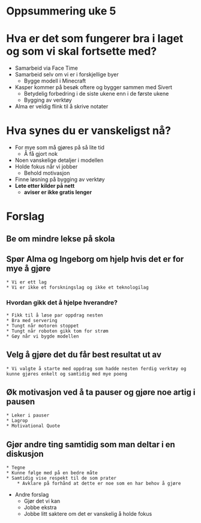 # Oppsummering uke 5

# Hva er det som fungerer bra i laget og som vi skal fortsette med?

* Samarbeid via Face Time
* Samarbeid selv om vi er i forskjellige byer
	* Bygge modell i Minecraft
* Kasper kommer på besøk oftere og bygger sammen med Sivert
	* Betydelig forbedring i de siste ukene enn i de første ukene
	* Bygging av verktøy
* Alma er veldig flink til å skrive notater

# Hva synes du er vanskeligst nå?

* For mye som må gjøres på så lite tid
	* Å få gjort nok
* Noen vanskelige detaljer i modellen
* Holde fokus når vi jobber
	* Behold motivasjon
* Finne løsning på bygging av verktøy
* **Lete etter kilder på nett**
	* **aviser er ikke gratis lenger**

# Forslag

## Be om mindre lekse på skola
## Spør Alma og Ingeborg om hjelp hvis det er for mye å gjøre
	* Vi er ett lag
	* Vi er ikke et forskningslag og ikke et teknologilag
### Hvordan gikk det å hjelpe hverandre?
    * Fikk til å løse par oppdrag nesten
	* Bra med servering
	* Tungt når motoren stoppet
	* Tungt når roboten gikk tom for strøm
	* Gøy når vi bygde modellen
## Velg å gjøre det du får best resultat ut av
	* Vi valgte å starte med oppdrag som hadde nesten ferdig verktøy og kunne gjøres enkelt og samtidig med mye poeng
## Øk motivasjon ved å ta pauser og gjøre noe artig i pausen
	* Leker i pauser
	* Lagrop
	* Motivational Quote
## Gjør andre ting samtidig som man deltar i en diskusjon
	* Tegne
	* Kunne følge med på en bedre måte
	* Samtidig vise respekt til de som prater
		* Avklare på forhånd at dette er noe som en har behov å gjøre
* Andre forslag
	* Gjør det vi kan
	* Jobbe ekstra
	* Jobbe litt saktere om det er vanskelig å holde fokus
